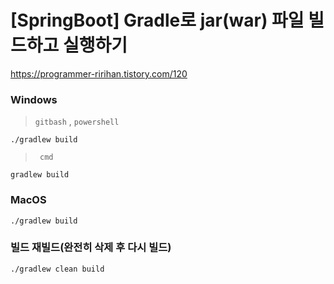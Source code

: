# [SpringBoot] Gradle로 jar(war) 파일 빌드하고 실행하기

https://programmer-ririhan.tistory.com/120



### Windows

> ```gitbash``` , ```powershell```

```
./gradlew build
```

> ``` cmd```

```
gradlew build
```



### MacOS

```
./gradlew build
```



### 빌드 재빌드(완전히 삭제 후 다시 빌드)

```
./gradlew clean build
```



